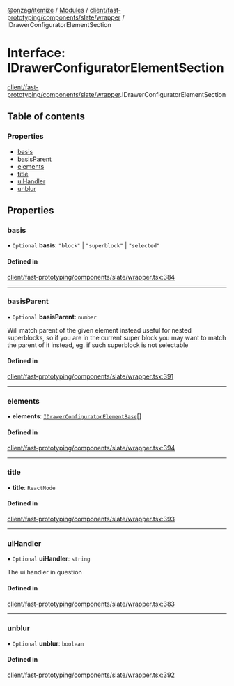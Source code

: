 [@onzag/itemize](../README.md) / [Modules](../modules.md) / [client/fast-prototyping/components/slate/wrapper](../modules/client_fast_prototyping_components_slate_wrapper.md) / IDrawerConfiguratorElementSection

# Interface: IDrawerConfiguratorElementSection

[client/fast-prototyping/components/slate/wrapper](../modules/client_fast_prototyping_components_slate_wrapper.md).IDrawerConfiguratorElementSection

## Table of contents

### Properties

- [basis](client_fast_prototyping_components_slate_wrapper.IDrawerConfiguratorElementSection.md#basis)
- [basisParent](client_fast_prototyping_components_slate_wrapper.IDrawerConfiguratorElementSection.md#basisparent)
- [elements](client_fast_prototyping_components_slate_wrapper.IDrawerConfiguratorElementSection.md#elements)
- [title](client_fast_prototyping_components_slate_wrapper.IDrawerConfiguratorElementSection.md#title)
- [uiHandler](client_fast_prototyping_components_slate_wrapper.IDrawerConfiguratorElementSection.md#uihandler)
- [unblur](client_fast_prototyping_components_slate_wrapper.IDrawerConfiguratorElementSection.md#unblur)

## Properties

### basis

• `Optional` **basis**: ``"block"`` \| ``"superblock"`` \| ``"selected"``

#### Defined in

[client/fast-prototyping/components/slate/wrapper.tsx:384](https://github.com/onzag/itemize/blob/5c2808d3/client/fast-prototyping/components/slate/wrapper.tsx#L384)

___

### basisParent

• `Optional` **basisParent**: `number`

Will match parent of the given element instead useful for nested
superblocks, so if you are in the current super block you may
want to match the parent of it instead, eg. if such superblock
is not selectable

#### Defined in

[client/fast-prototyping/components/slate/wrapper.tsx:391](https://github.com/onzag/itemize/blob/5c2808d3/client/fast-prototyping/components/slate/wrapper.tsx#L391)

___

### elements

• **elements**: [`IDrawerConfiguratorElementBase`](client_fast_prototyping_components_slate_wrapper.IDrawerConfiguratorElementBase.md)[]

#### Defined in

[client/fast-prototyping/components/slate/wrapper.tsx:394](https://github.com/onzag/itemize/blob/5c2808d3/client/fast-prototyping/components/slate/wrapper.tsx#L394)

___

### title

• **title**: `ReactNode`

#### Defined in

[client/fast-prototyping/components/slate/wrapper.tsx:393](https://github.com/onzag/itemize/blob/5c2808d3/client/fast-prototyping/components/slate/wrapper.tsx#L393)

___

### uiHandler

• `Optional` **uiHandler**: `string`

The ui handler in question

#### Defined in

[client/fast-prototyping/components/slate/wrapper.tsx:383](https://github.com/onzag/itemize/blob/5c2808d3/client/fast-prototyping/components/slate/wrapper.tsx#L383)

___

### unblur

• `Optional` **unblur**: `boolean`

#### Defined in

[client/fast-prototyping/components/slate/wrapper.tsx:392](https://github.com/onzag/itemize/blob/5c2808d3/client/fast-prototyping/components/slate/wrapper.tsx#L392)
